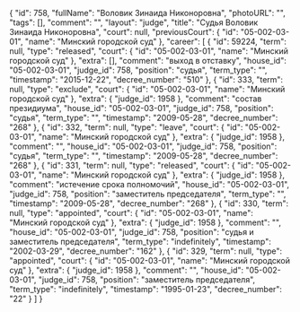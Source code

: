 {
    "id": 758,
    "fullName": "Воловик Зинаида Никоноровна",
    "photoURL": "",
    "tags": [],
    "comment": "",
    "layout": "judge",
    "title": "Судья Воловик Зинаида Никоноровна",
    "court": null,
    "previousCourt": {
        "id": "05-002-03-01",
        "name": "Минский городской суд"
    },
    "career": [
        {
            "id": 59224,
            "term": null,
            "type": "released",
            "court": {
                "id": "05-002-03-01",
                "name": "Минский городской суд"
            },
            "extra": [],
            "comment": "выход в отставку",
            "house_id": "05-002-03-01",
            "judge_id": 758,
            "position": "судья",
            "term_type": "",
            "timestamp": "2015-12-22",
            "decree_number": "510"
        },
        {
            "id": 333,
            "term": null,
            "type": "exclude",
            "court": {
                "id": "05-002-03-01",
                "name": "Минский городской суд"
            },
            "extra": {
                "judge_id": 1958
            },
            "comment": "состав президиума",
            "house_id": "05-002-03-01",
            "judge_id": 758,
            "position": "судья",
            "term_type": "",
            "timestamp": "2009-05-28",
            "decree_number": "268"
        },
        {
            "id": 332,
            "term": null,
            "type": "leave",
            "court": {
                "id": "05-002-03-01",
                "name": "Минский городской суд"
            },
            "extra": {
                "judge_id": 1958
            },
            "comment": "",
            "house_id": "05-002-03-01",
            "judge_id": 758,
            "position": "судья",
            "term_type": "",
            "timestamp": "2009-05-28",
            "decree_number": "268"
        },
        {
            "id": 331,
            "term": null,
            "type": "released",
            "court": {
                "id": "05-002-03-01",
                "name": "Минский городской суд"
            },
            "extra": {
                "judge_id": 1958
            },
            "comment": "истечение срока полномочий",
            "house_id": "05-002-03-01",
            "judge_id": 758,
            "position": "заместитель председателя",
            "term_type": "",
            "timestamp": "2009-05-28",
            "decree_number": "268"
        },
        {
            "id": 330,
            "term": null,
            "type": "appointed",
            "court": {
                "id": "05-002-03-01",
                "name": "Минский городской суд"
            },
            "extra": {
                "judge_id": 1958
            },
            "comment": "",
            "house_id": "05-002-03-01",
            "judge_id": 758,
            "position": "судья и заместитель председателя",
            "term_type": "indefinitely",
            "timestamp": "2002-03-29",
            "decree_number": "162"
        },
        {
            "id": 329,
            "term": null,
            "type": "appointed",
            "court": {
                "id": "05-002-03-01",
                "name": "Минский городской суд"
            },
            "extra": {
                "judge_id": 1958
            },
            "comment": "",
            "house_id": "05-002-03-01",
            "judge_id": 758,
            "position": "заместитель председателя",
            "term_type": "indefinitely",
            "timestamp": "1995-01-23",
            "decree_number": "22"
        }
    ]
}